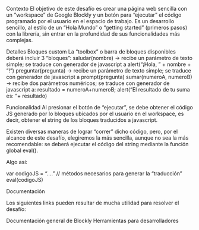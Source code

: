 Contexto
El objetivo de este desafío es crear una página web sencilla con un “workspace” de Google Blockly y un botón para “ejecutar” el código programado por el usuario en el espacio de trabajo. Es un desarrollo sencillo, al estilo de un “Hola Mundo” o “getting started” (primeros pasos) con la librería, sin entrar en la profundidad de sus funcionalidades más complejas.

Detalles
Bloques custom
La “toolbox” o barra de bloques disponibles deberá incluir 3 “bloques”:
saludar(nombre) → recibe un parámetro de texto simple; se traduce con generador de javascript a alert(“¡Hola, ” + nombre + “!”)
preguntar(pregunta) → recibe un parámetro de texto simple; se traduce con generador de javascript a prompt(pregunta)
sumar(numeroA, numeroB) → recibe dos parámetros numéricos; se traduce con generador de javascript a:
	resultado = numeroA+numeroB; 
	alert(“El resultado de tu suma es: “+ resultado)

Funcionalidad
Al presionar el botón de “ejecutar”, se debe obtener el código JS generado por lo bloques ubicados por el usuario en el workspace, es decir, obtener el string de los bloques traducidos a javascript.

Existen diversas maneras de lograr “correr” dicho código, pero, por el alcance de este desafío, elegiremos la más sencilla, aunque no sea la más recomendable: se deberá ejecutar el código del string mediante la función global eval().

Algo así:

var codigoJS = “....” // métodos necesarios para generar la “traducción”
eval(codigoJS)

Documentación

Los siguientes links pueden resultar de mucha utilidad para resolver el desafío:

Documentación general de Blockly
Herramientas para desarrolladores


